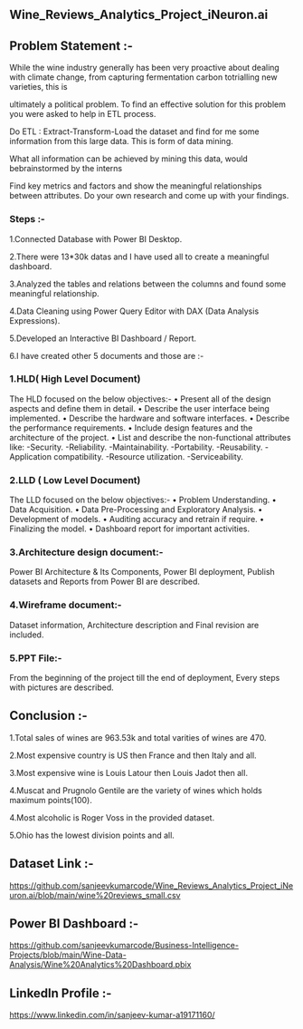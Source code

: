 ## Wine_Reviews_Analytics_Project_iNeuron.ai

## Problem Statement :-

While the wine industry generally has been very proactive about dealing with climate change, from capturing fermentation carbon totrialling new varieties, this is

ultimately a political problem. To find an effective solution for this problem you were asked to help in ETL process.

Do ETL : Extract-Transform-Load the dataset and find for me some information from this large data. This is form of data mining.

What all information can be achieved by mining this data, would bebrainstormed by the interns

Find key metrics and factors and show the meaningful relationships between attributes. Do your own research and come up with your findings.

### Steps :-
1.Connected Database with Power BI Desktop.

2.There were 13*30k datas and I have used all to create a meaningful dashboard.

3.Analyzed the tables and relations between the columns and found some meaningful relationship.

4.Data Cleaning using Power Query Editor with DAX (Data Analysis Expressions).

5.Developed an Interactive BI Dashboard / Report.

6.I have created other 5 documents and those are :- 

### 1.HLD( High Level Document)
The HLD focused on the below objectives:- • Present all of the design aspects and define them in detail. • Describe the user interface being implemented. • Describe the hardware and software interfaces. • Describe the performance requirements. • Include design features and the architecture of the project. • List and describe the non-functional attributes like: -Security. -Reliability. -Maintainability. -Portability. -Reusability. -Application compatibility. -Resource utilization. -Serviceability.

### 2.LLD ( Low Level Document)
The LLD focused on the below objectives:- • Problem Understanding. • Data Acquisition. • Data Pre-Processing and Exploratory Analysis. • Development of models. • Auditing accuracy and retrain if require. • Finalizing the model. • Dashboard report for important activities.

### 3.Architecture design document:-
Power BI Architecture & Its Components, Power BI deployment, Publish datasets and Reports from Power BI are described.

### 4.Wireframe document:-
Dataset information, Architecture description and Final revision are included.

### 5.PPT File:-
From the beginning of the project till the end of deployment, Every steps with pictures are described.

## Conclusion :-

1.Total sales of wines are 963.53k and total varities of wines are 470.

2.Most expensive country is US then France and then Italy and all.

3.Most expensive wine is Louis Latour then Louis Jadot then all.

4.Muscat and Prugnolo Gentile are the variety of wines which holds maximum points(100).

4.Most alcoholic is Roger Voss in the provided dataset.

5.Ohio has the lowest division points and all.

## Dataset Link :-
https://github.com/sanjeevkumarcode/Wine_Reviews_Analytics_Project_iNeuron.ai/blob/main/wine%20reviews_small.csv

## Power BI Dashboard :-
https://github.com/sanjeevkumarcode/Business-Intelligence-Projects/blob/main/Wine-Data-Analysis/Wine%20Analytics%20Dashboard.pbix

## Linkedln Profile :-
https://www.linkedin.com/in/sanjeev-kumar-a19171160/
